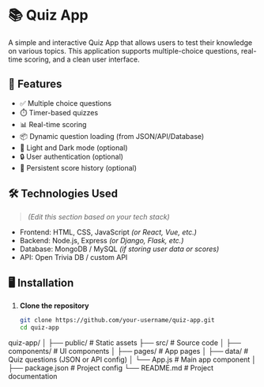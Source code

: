 # 📚 Quiz App

A simple and interactive Quiz App that allows users to test their knowledge on various topics. This application supports multiple-choice questions, real-time scoring, and a clean user interface.

## 🚀 Features

- ✅ Multiple choice questions
- ⏱️ Timer-based quizzes
- 📊 Real-time scoring
- 📦 Dynamic question loading (from JSON/API/Database)
- 🌙 Light and Dark mode (optional)
- 🔒 User authentication (optional)
- 💾 Persistent score history (optional)

## 🛠️ Technologies Used

> *(Edit this section based on your tech stack)*

- Frontend: HTML, CSS, JavaScript *(or React, Vue, etc.)*
- Backend: Node.js, Express *(or Django, Flask, etc.)*
- Database: MongoDB / MySQL *(if storing user data or scores)*
- API: Open Trivia DB / custom API

## 🖥️ Installation

1. **Clone the repository**
   ```bash
   git clone https://github.com/your-username/quiz-app.git
   cd quiz-app


quiz-app/
│
├── public/             # Static assets
├── src/                # Source code
│   ├── components/     # UI components
│   ├── pages/          # App pages
│   ├── data/           # Quiz questions (JSON or API config)
│   └── App.js          # Main app component
│
├── package.json        # Project config
└── README.md           # Project documentation

